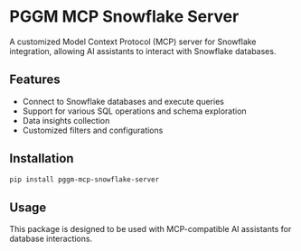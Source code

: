 # PGGM MCP Snowflake Server

A customized Model Context Protocol (MCP) server for Snowflake integration, allowing AI assistants to interact with Snowflake databases.

## Features

- Connect to Snowflake databases and execute queries
- Support for various SQL operations and schema exploration
- Data insights collection
- Customized filters and configurations

## Installation

```bash
pip install pggm-mcp-snowflake-server
```

## Usage

This package is designed to be used with MCP-compatible AI assistants for database interactions.
